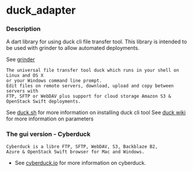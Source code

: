 # duck_adapter

### Description
A dart library for using duck cli file transfer tool. 
This library is intended to be used with grinder to allow automated deployments.

See [grinder](https://github.com/google/grinder.dart)

    The universal file transfer tool duck which runs in your shell on Linux and OS X 
    or your Windows command line prompt. 
    Edit files on remote servers, download, upload and copy between servers with 
    FTP, SFTP or WebDAV plus support for cloud storage Amazon S3 & OpenStack Swift deployments.
See [duck.sh](https://duck.sh/) for more information on installing duck cli tool
See [duck wiki](https://trac.cyberduck.io/wiki/help/en/howto/cli) for more information on parameters

### The gui version - Cyberduck
    Cyberduck is a libre FTP, SFTP, WebDAV, S3, Backblaze B2, 
    Azure & OpenStack Swift browser for Mac and Windows.
    
- See [cyberduck.io](https://cyberduck.io/?l=de) for more information on cyberduck.  
